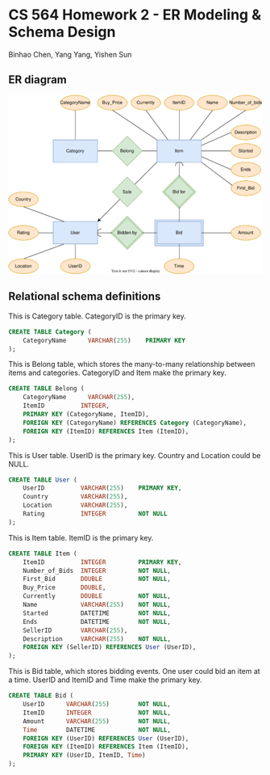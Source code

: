 # CS 564 Homework 2 - ER Modeling & Schema Design

Binhao Chen, Yang Yang, Yishen Sun

## ER diagram

![ER](ER.svg)

## Relational schema definitions

This is Category table. CategoryID is the primary key.

```sql
CREATE TABLE Category (
    CategoryName      VARCHAR(255)    PRIMARY KEY
);
```

This is Belong table, which stores the many-to-many relationship between items and categories. CategoryID and Item make the primary key.

```sql
CREATE TABLE Belong (
    CategoryName      VARCHAR(255),
    ItemID          INTEGER,
    PRIMARY KEY (CategoryName, ItemID),
    FOREIGN KEY (CategoryName) REFERENCES Category (CategoryName),
    FOREIGN KEY (ItemID) REFERENCES Item (ItemID),
);
```

This is User table. UserID is the primary key. Country and Location could be NULL.

```sql
CREATE TABLE User (
    UserID          VARCHAR(255)    PRIMARY KEY,
    Country         VARCHAR(255),
    Location        VARCHAR(255),
    Rating          INTEGER         NOT NULL
);
```

This is Item table. ItemID is the primary key.

```sql
CREATE TABLE Item (
    ItemID          INTEGER         PRIMARY KEY,
    Number_of_Bids  INTEGER         NOT NULL,
    First_Bid       DOUBLE          NOT NULL,
    Buy_Price       DOUBLE,
    Currently       DOUBLE          NOT NULL,
    Name            VARCHAR(255)    NOT NULL,
    Started         DATETIME        NOT NULL,
    Ends            DATETIME        NOT NULL,
    SellerID        VARCHAR(255),
    Description     VARCHAR(255)    NOT NULL,
    FOREIGN KEY (SellerID) REFERENCES User (UserID),
);
```

This is Bid table, which stores bidding events. One user could bid an item at a time. UserID and ItemID and Time make the primary key.

```sql
CREATE TABLE Bid (
    UserID      VARCHAR(255)        NOT NULL,
    ItemID      INTEGER             NOT NULL,
    Amount      VARCHAR(255)        NOT NULL,
    Time        DATETIME            NOT NULL,
    FOREIGN KEY (UserID) REFERENCES User (UserID),
    FOREIGN KEY (ItemID) REFERENCES Item (ItemID),
    PRIMARY KEY (UserID, ItemID, Time)
);
```

